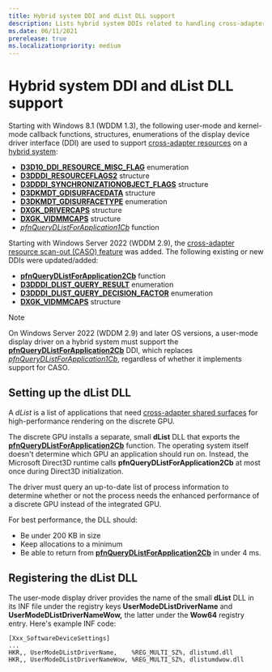 ```yaml
---
title: Hybrid system DDI and dList DLL support
description: Lists hybrid system DDIs related to handling cross-adapter resources; Describes how to set up and register a dList DLL
ms.date: 06/11/2021
prerelease: true
ms.localizationpriority: medium
---
```


# Hybrid system DDI and dList DLL support

Starting with Windows 8.1 (WDDM 1.3), the following user-mode and kernel-mode callback functions, structures, enumerations of the display device driver interface (DDI) are used to support [cross-adapter resources](using-cross-adapter-resources-in-a-hybrid-system.md) on a [hybrid system](using-cross-adapter-resources-in-a-hybrid-system.md):

* [**D3D10_DDI_RESOURCE_MISC_FLAG**](/windows-hardware/drivers/ddi/d3d10umddi/ne-d3d10umddi-d3d10_ddi_resource_misc_flag) enumeration
* [**D3DDDI_RESOURCEFLAGS2**](/windows-hardware/drivers/ddi/d3dukmdt/ns-d3dukmdt-_d3dddi_resourceflags2) structure
* [**D3DDDI_SYNCHRONIZATIONOBJECT_FLAGS**](/windows-hardware/drivers/ddi/d3dukmdt/ns-d3dukmdt-_d3dddi_synchronizationobject_flags) structure
* [**D3DKMDT_GDISURFACEDATA**](/windows-hardware/drivers/ddi/d3dkmdt/ns-d3dkmdt-_d3dkmdt_gdisurfacedata) structure
* [**D3DKMDT_GDISURFACETYPE**](/windows-hardware/drivers/ddi/d3dkmdt/ne-d3dkmdt-_d3dkmdt_gdisurfacetype) enumeration
* [**DXGK_DRIVERCAPS**](/windows-hardware/drivers/ddi/d3dkmddi/ns-d3dkmddi-_dxgk_drivercaps) structure
* [**DXGK_VIDMMCAPS**](/windows-hardware/drivers/ddi/d3dkmddi/ns-d3dkmddi-_dxgk_vidmmcaps) structure
* [*pfnQueryDListForApplication1Cb*](/windows-hardware/drivers/ddi/d3dumddi/nc-d3dumddi-pfnd3dddi_querydlistforapplication1) function

Starting with Windows Server 2022 (WDDM 2.9), the [cross-adapter resource scan-out (CASO) feature](supporting-caso.md) was added. The following existing or new DDIs were updated/added:

* [**pfnQueryDListForApplication2Cb**](/windows-hardware/drivers/ddi/d3dumddi/nc-d3dumddi-pfnd3dddi_querydlistforapplication2) function
* [**D3DDDI_DLIST_QUERY_RESULT**](/windows-hardware/drivers/ddi/d3dumddi/ne-d3dumddi-d3dddi_dlist_query_result) enumeration
* [**D3DDDI_DLIST_QUERY_DECISION_FACTOR**](/windows-hardware/drivers/ddi/d3dumddi/ne-d3dumddi-d3dddi_dlist_query_decision_factor) enumeration
* [**DXGK_VIDMMCAPS**](/windows-hardware/drivers/ddi/d3dkmddi/ns-d3dkmddi-_dxgk_vidmmcaps) structure

> [!NOTE]
> On Windows Server 2022 (WDDM 2.9) and later OS versions, a user-mode display driver on a hybrid system must support the [**pfnQueryDListForApplication2Cb**](/windows-hardware/drivers/ddi/d3dumddi/nc-d3dumddi-pfnd3dddi_querydlistforapplication2) DDI, which replaces [*pfnQueryDListForApplication1Cb*](/windows-hardware/drivers/ddi/d3dumddi/nc-d3dumddi-pfnd3dddi_querydlistforapplication1), regardless of whether it implements support for CASO.

## Setting up the dList DLL

A *dList* is a list of applications that need [cross-adapter shared surfaces](using-cross-adapter-resources-in-a-hybrid-system.md) for high-performance rendering on the discrete GPU.

The discrete GPU installs a separate, small **dList** DLL that exports the [**pfnQueryDListForApplication2Cb**](/windows-hardware/drivers/ddi/d3dumddi/nc-d3dumddi-pfnd3dddi_querydlistforapplication2) function. The operating system itself doesn't determine which GPU an application should run on. Instead, the Microsoft Direct3D runtime calls **pfnQueryDListForApplication2Cb** at most once during Direct3D initialization.

The driver must query an up-to-date list of process information to determine whether or not the process needs the enhanced performance of a discrete GPU instead of the integrated GPU.

For best performance, the DLL should:

* Be under 200 KB in size
* Keep allocations to a minimum
* Be able to return from [**pfnQueryDListForApplication2Cb**](/windows-hardware/drivers/ddi/d3dumddi/nc-d3dumddi-pfnd3dddi_querydlistforapplication2) in under 4 ms.

## Registering the dList DLL

The user-mode display driver provides the name of the small **dList** DLL in its INF file under the registry keys **UserModeDListDriverName** and **UserModeDListDriverNameWow,** the latter under the **Wow64** registry entry. Here's example INF code:

```inf
[Xxx_SoftwareDeviceSettings]
...
HKR,, UserModeDListDriverName,    %REG_MULTI_SZ%, dlistumd.dll
HKR,, UserModeDListDriverNameWow, %REG_MULTI_SZ%, dlistumdwow.dll
```
